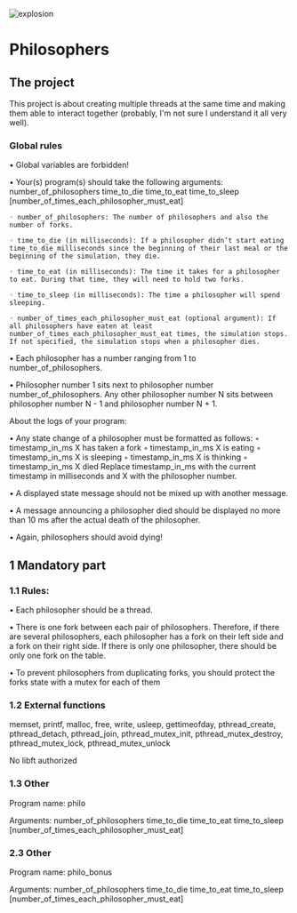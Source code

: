 ![explosion](https://github.com/Edoulazone/gifs/blob/master/brain_explosion.gif)
# Philosophers

## The project

This project is about creating multiple threads at the same time and making them able to interact together (probably, I'm not sure I understand it all very well).

### Global rules

• Global variables are forbidden!

• Your(s) program(s) should take the following arguments: number_of_philosophers time_to_die time_to_eat time_to_sleep [number_of_times_each_philosopher_must_eat]

	◦ number_of_philosophers: The number of philosophers and also the number of forks.

	◦ time_to_die (in milliseconds): If a philosopher didn’t start eating time_to_die milliseconds since the beginning of their last meal or the beginning of the simulation, they die.

	◦ time_to_eat (in milliseconds): The time it takes for a philosopher to eat. During that time, they will need to hold two forks.

	◦ time_to_sleep (in milliseconds): The time a philosopher will spend sleeping.

	◦ number_of_times_each_philosopher_must_eat (optional argument): If all philosophers have eaten at least number_of_times_each_philosopher_must_eat times, the simulation stops. If not specified, the simulation stops when a philosopher dies.

• Each philosopher has a number ranging from 1 to number_of_philosophers.

• Philosopher number 1 sits next to philosopher number number_of_philosophers. Any other philosopher number N sits between philosopher number N - 1 and philosopher number N + 1.

About the logs of your program:

• Any state change of a philosopher must be formatted as follows:
	◦ timestamp_in_ms X has taken a fork
	◦ timestamp_in_ms X is eating
	◦ timestamp_in_ms X is sleeping
	◦ timestamp_in_ms X is thinking
	◦ timestamp_in_ms X died
	Replace timestamp_in_ms with the current timestamp in milliseconds and X with the philosopher number.

• A displayed state message should not be mixed up with another message.

• A message announcing a philosopher died should be displayed no more than 10 ms
after the actual death of the philosopher.

• Again, philosophers should avoid dying!

## 1 Mandatory part

### 1.1 Rules:

• Each philosopher should be a thread.

• There is one fork between each pair of philosophers. Therefore, if there are several philosophers, each philosopher has a fork on their left side and a fork on their right side. If there is only one philosopher, there should be only one fork on the table.

• To prevent philosophers from duplicating forks, you should protect the forks state with a mutex for each of them

### 1.2 External functions

memset, printf, malloc, free, write, usleep, gettimeofday, pthread_create, pthread_detach, pthread_join, pthread_mutex_init, pthread_mutex_destroy, pthread_mutex_lock, pthread_mutex_unlock

No libft authorized

### 1.3 Other

Program name: philo

Arguments: number_of_philosophers time_to_die time_to_eat time_to_sleep [number_of_times_each_philosopher_must_eat]

### 2.3 Other

Program name: philo_bonus

Arguments: number_of_philosophers time_to_die time_to_eat time_to_sleep [number_of_times_each_philosopher_must_eat]
